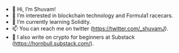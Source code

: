 - 👋 Hi, I’m Shuvam!
- 👀 I’m interested in blockchain technology and Formula1 racecars.
- 🌱 I’m currently learning Solidity.
- 📫 You can reach me on twitter (https://twitter.com/_shuvamJ).
- 📝 I also write on crypto for beginners at Substack (https://hornbull.substack.com/).

<!---
shuvamj/shuvamj is a ✨ special ✨ repository because its `README.md` (this file) appears on your GitHub profile.
You can click the Preview link to take a look at your changes.
--->
